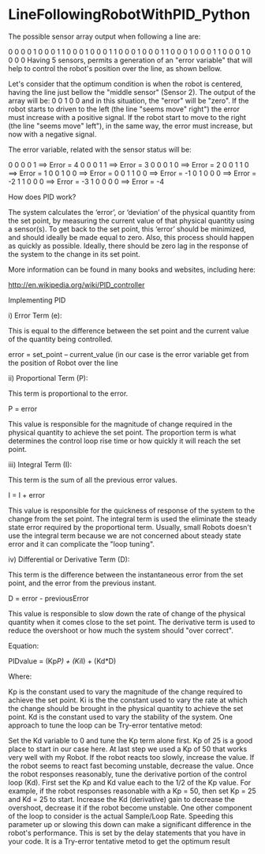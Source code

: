 # LineFollowingRobotWithPID_Python
The possible sensor array output when following a line are:

0 0 0 0 1
0 0 0 1 1
0 0 0 1 0
0 0 1 1 0
0 0 1 0 0
0 1 1 0 0
0 1 0 0 0
1 1 0 0 0
1 0 0 0 0
Having 5 sensors, permits a generation of an "error variable" that will help to control the robot's position over the line, as shown bellow.

Let's consider that the optimum condition is when the robot is centered, having the line just bellow the "middle sensor" (Sensor 2). The output of the array will be: 0 0 1 0 0 and in this situation, the "error" will be "zero". If the robot starts to driven to the left (the line "seems move" right") the error must increase with a positive signal. If the robot start to move to the right (the line "seems move" left"), in the same way, the error must increase, but now with a negative signal.

The error variable, related with the sensor status will be:

0 0 0 0 1 ==> Error = 4
0 0 0 1 1 ==> Error = 3
0 0 0 1 0 ==> Error = 2
0 0 1 1 0 ==> Error = 1
0 0 1 0 0 ==> Error = 0
0 1 1 0 0 ==> Error = -1
0 1 0 0 0 ==> Error = -2
1 1 0 0 0 ==> Error = -3
1 0 0 0 0 ==> Error = -4


How does PID work?

The system calculates the ‘error’, or ‘deviation’ of the physical quantity from the set point, by measuring the current value of that physical quantity using a sensor(s). To get back to the set point, this ‘error’ should be minimized, and should ideally be made equal to zero. Also, this process should happen as quickly as possible. Ideally, there should be zero lag in the response of the system to the change in its set point.

More information can be found in many books and websites, including here:

http://en.wikipedia.org/wiki/PID_controller

Implementing PID

i) Error Term (e):

This is equal to the difference between the set point and the current value of the quantity being controlled.

error = set_point – current_value (in our case is the error variable get from the position of Robot over the line

ii) Proportional Term (P):

This term is proportional to the error.

P = error

This value is responsible for the magnitude of change required in the physical quantity to achieve the set point. The proportion term is what determines the control loop rise time or how quickly it will reach the set point.

iii) Integral Term (I):

This term is the sum of all the previous error values.

I = I + error

This value is responsible for the quickness of response of the system to the change from the set point. The integral term is used the eliminate the steady state error required by the proportional term. Usually, small Robots doesn't use the integral term because we are not concerned about steady state error and it can complicate the "loop tuning".

iv) Differential or Derivative Term (D):

This term is the difference between the instantaneous error from the set point, and the error from the previous instant.

D = error - previousError

This value is responsible to slow down the rate of change of the physical quantity when it comes close to the set point. The derivative term is used to reduce the overshoot or how much the system should "over correct".

Equation:

PIDvalue = (Kp*P) + (Ki*I) + (Kd*D)

Where:

Kp is the constant used to vary the magnitude of the change required to achieve the set point.
Ki is the the constant used to vary the rate at which the change should be brought in the physical quantity to achieve the set point.
Kd is the constant used to vary the stability of the system.
One approach to tune the loop can be Try-error tentative metod:

Set the Kd variable to 0 and tune the Kp term alone first. Kp of 25 is a good place to start in our case here. At last step we used a Kp of 50 that works very well with my Robot.
If the robot reacts too slowly, increase the value.
If the robot seems to react fast becoming unstable, decrease the value.
Once the robot responses reasonably, tune the derivative portion of the control loop (Kd). First set the Kp and Kd value each to the 1/2 of the Kp value. For example, if the robot responses reasonable with a Kp = 50, then set Kp = 25 and Kd = 25 to start. Increase the Kd (derivative) gain to decrease the overshoot, decrease it if the robot become unstable.
One other component of the loop to consider is the actual Sample/Loop Rate. Speeding this parameter up or slowing this down can make a significant difference in the robot's performance. This is set by the delay statements that you have in your code. It is a Try-error tentative metod to get the optimum result
